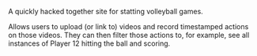 A quickly hacked together site for statting volleyball games.

Allows users to upload (or link to) videos and record timestamped actions on those videos. They can then filter those actions to, for example, see all instances of Player 12 hitting the ball and scoring.
